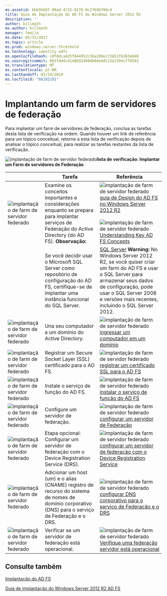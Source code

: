 ```yaml
---
ms.assetid: bbb5b68f-00ad-4715-8176-0c2769b706c4
title: Guia de Implantação do AD FS do Windows Server 2012 R2
description: ''
author: billmath
ms.author: billmath
manager: femila
ms.date: 05/31/2017
ms.topic: article
ms.prod: windows-server-threshold
ms.technology: identity-adfs
ms.openlocfilehash: c0f8dca425f644952c36a289ec72651f6383e846
ms.sourcegitcommit: 0b5fd4dc4148b92480db04e4dc22e139dcff8582
ms.translationtype: MT
ms.contentlocale: pt-BR
ms.lasthandoff: 05/24/2019
ms.locfileid: "66192191"
---
```

# <a name="deploying-a-federation-server-farm"></a>Implantando um farm de servidores de federação


Para implantar um farm de servidores de federação, conclua as tarefas desta lista de verificação na ordem. Quando houver um link de referência para um tópico conceitual, retorne a esta lista de verificação depois de analisar o tópico conceitual, para realizar as tarefas restantes da lista de verificação.  
  
![implantação de farm de servidor federado](media/2b05dce3-938f-4168-9b8f-1f4398cbdb9b.gif)**lista de verificação: Implantar um Farm de servidores de Federação**  
  
||Tarefa|Referência|  
|-|--------|-------------|  
|![implantação de farm de servidor federado](media/icon_checkboxo.gif)|Examine os conceitos importantes e considerações enquanto se prepara para implantar serviços de Federação do Active Directory \(do AD FS\). **Observação:**|![implantação de farm de servidor federado](media/faa393df-4856-4431-9eda-4f4e5be72a90.gif)[guia de Design do AD FS no Windows Server 2012 R2](../../ad-fs/design/AD-FS-Design-Guide-in-Windows-Server-2012-R2.md)<br /><br />![implantação de farm de servidor federado](media/faa393df-4856-4431-9eda-4f4e5be72a90.gif)[Understanding Key AD FS Concepts](../../ad-fs/technical-reference/Understanding-Key-AD-FS-Concepts.md)|  
||Se você decidir usar o Microsoft SQL Server como repositório de configuração do AD FS, certifique-se de implantar uma instância funcional do SQL Server.|[SQL Server](https://technet.microsoft.com/sqlserver) **Warning:** No Windows Server 2012 R2, se você quiser criar um farm do AD FS e usar o SQL Server para armazenar seus dados de configuração, pode usar o SQL Server 2008 e versões mais recentes, incluindo o SQL Server 2012.|  
|![implantação de farm de servidor federado](media/icon_checkboxo.gif)|Una seu computador a um domínio do Active Directory.|![implantação de farm de servidor federado](media/faa393df-4856-4431-9eda-4f4e5be72a90.gif)[ingressar um computador em um domínio](Join-a-Computer-to-a-Domain.md)|  
|![implantação de farm de servidor federado](media/icon_checkboxo.gif)|Registrar um Secure Socket Layer \(SSL\) certificado para o AD FS.|![implantação de farm de servidor federado](media/bc6cea1a-1c6c-4124-8c8f-1df5adfe8c88.gif)[registrar um certificado SSL para o AD FS](Enroll-an-SSL-Certificate-for-AD-FS.md)|  
|![implantação de farm de servidor federado](media/icon_checkboxo.gif)|Instale o serviço de função do AD FS.|![implantação de farm de servidor federado](media/bc6cea1a-1c6c-4124-8c8f-1df5adfe8c88.gif)[instalar o serviço de função do AD FS](Install-the-AD-FS-Role-Service.md)|  
|![implantação de farm de servidor federado](media/icon_checkboxo.gif)|Configure um servidor de federação.|![implantação de farm de servidor federado](media/bc6cea1a-1c6c-4124-8c8f-1df5adfe8c88.gif)[configurar um servidor de Federação](Configure-a-Federation-Server.md)|  
|![implantação de farm de servidor federado](media/icon_checkboxo.gif)|Etapa opcional: Configurar um servidor de federação com o Device Registration Service \(DRS\).|![implantação de farm de servidor federado](media/faa393df-4856-4431-9eda-4f4e5be72a90.gif)[configurar um servidor de federação com o Device Registration Service](Configure-a-federation-server-with-Device-Registration-Service.md)|  
|![implantação de farm de servidor federado](media/icon_checkboxo.gif)|Adicionar um host \(um\) e o alias \(CNAME\) registro de recurso do sistema de nomes de domínio corporativo \(DNS\) para o serviço de Federação e o DRS.|![implantação de farm de servidor federado](media/faa393df-4856-4431-9eda-4f4e5be72a90.gif)[configurar DNS corporativo para o serviço de Federação e o DRS](Configure-Corporate-DNS-for-the-Federation-Service-and-DRS.md)|  
|![implantação de farm de servidor federado](media/icon_checkboxo.gif)|Verificar se um servidor de federação está operacional.|![implantação de farm de servidor federado](media/faa393df-4856-4431-9eda-4f4e5be72a90.gif)[Verifique uma federação servidor está operacional](Verify-That-a-Federation-Server-Is-Operational.md)|  
  

## <a name="see-also"></a>Consulte também  
[Implantação do AD FS](../../ad-fs/AD-FS-Deployment.md)  

[Guia de implantação do Windows Server 2012 R2 AD FS](../../ad-fs/deployment/Windows-Server-2012-R2-AD-FS-Deployment-Guide.md)  
  


